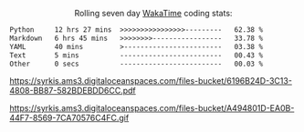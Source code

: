 <p align="center">Rolling seven day <a href="https://wakatime.com/@syrkis"/>WakaTime</a> coding stats:</p>
<!--START_SECTION:waka-->

```txt
Python     12 hrs 27 mins  >>>>>>>>>>>>>>>>---------   62.38 %
Markdown   6 hrs 45 mins   >>>>>>>>-----------------   33.78 %
YAML       40 mins         >------------------------   03.38 %
Text       5 mins          -------------------------   00.43 %
Other      0 secs          -------------------------   00.03 %
```

<!--END_SECTION:waka-->



https://syrkis.ams3.digitaloceanspaces.com/files-bucket/6196B24D-3C13-4808-BB87-582BDEBDD6CC.pdf

https://syrkis.ams3.digitaloceanspaces.com/files-bucket/A494801D-EA0B-44F7-8569-7CA70576C4FC.gif
